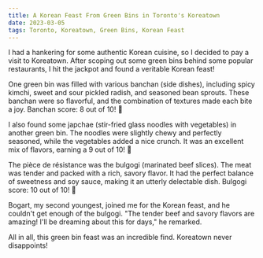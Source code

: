 ```yaml
---
title: A Korean Feast From Green Bins in Toronto's Koreatown 
date: 2023-03-05 
tags: Toronto, Koreatown, Green Bins, Korean Feast
---
```


I had a hankering for some authentic Korean cuisine, so I decided to pay a visit to Koreatown. After scoping out some green bins behind some popular restaurants, I hit the jackpot and found a veritable Korean feast!

One green bin was filled with various banchan (side dishes), including spicy kimchi, sweet and sour pickled radish, and seasoned bean sprouts. These banchan were so flavorful, and the combination of textures made each bite a joy. Banchan score: 8 out of 10! 🌟

I also found some japchae (stir-fried glass noodles with vegetables) in another green bin. The noodles were slightly chewy and perfectly seasoned, while the vegetables added a nice crunch. It was an excellent mix of flavors, earning a 9 out of 10! 🌟

The pièce de résistance was the bulgogi (marinated beef slices). The meat was tender and packed with a rich, savory flavor. It had the perfect balance of sweetness and soy sauce, making it an utterly delectable dish. Bulgogi score: 10 out of 10! 🌟

Bogart, my second youngest, joined me for the Korean feast, and he couldn't get enough of the bulgogi. "The tender beef and savory flavors are amazing! I'll be dreaming about this for days," he remarked.

All in all, this green bin feast was an incredible find. Koreatown never disappoints!